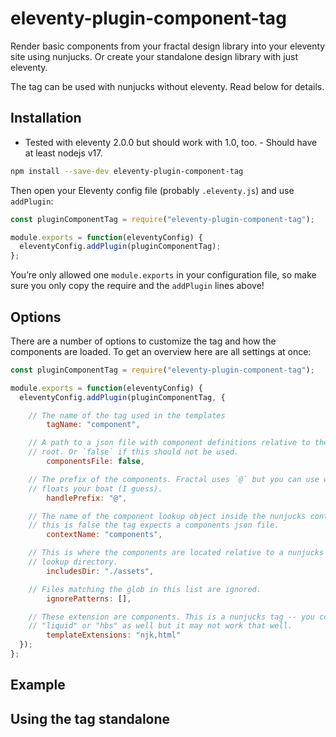 eleventy-plugin-component-tag
================================================================================

Render basic components from your fractal design library into your eleventy site
using nunjucks. Or create your standalone design library with just eleventy.

The tag can be used with nunjucks without eleventy. Read below for details.

Installation
--------------------------------------------------------------------------------

- Tested with eleventy 2.0.0 but should work with 1.0, too. - Should have at
least nodejs v17.

```bash
npm install --save-dev eleventy-plugin-component-tag
```

Then open your Eleventy config file (probably `.eleventy.js`) and use
`addPlugin`:

```javascript
const pluginComponentTag = require("eleventy-plugin-component-tag");

module.exports = function(eleventyConfig) {
  eleventyConfig.addPlugin(pluginComponentTag);
};
```

You’re only allowed one `module.exports` in your configuration file, so make sure
you only copy the require and the `addPlugin` lines above!


Options
--------------------------------------------------------------------------------

There are a number of options to customize the tag and how the components are
loaded. To get an overview here are all settings at once:

```javascript
const pluginComponentTag = require("eleventy-plugin-component-tag");

module.exports = function(eleventyConfig) {
  eleventyConfig.addPlugin(pluginComponentTag, {

    // The name of the tag used in the templates
		tagName: "component",

    // A path to a json file with component definitions relative to the project
    // root. Or `false` if this should not be used.
		componentsFile: false,

    // The prefix of the components. Fractal uses `@` but you can use what ever
    // floats your boat (I guess).
		handlePrefix: "@",

    // The name of the component lookup object inside the nunjucks context. When
    // this is false the tag expects a components json file.
		contextName: "components",

    // This is where the components are located relative to a nunjucks template
    // lookup directory.
		includesDir: "./assets",

    // Files matching the glob in this list are ignored.
		ignorePatterns: [],

    // These extension are components. This is a nunjucks tag -- you could use
    // "liquid" or "hbs" as well but it may not work that well.
		templateExtensions: "njk,html"
  });
};
```

Example
--------------------------------------------------------------------------------



Using the tag standalone
--------------------------------------------------------------------------------

